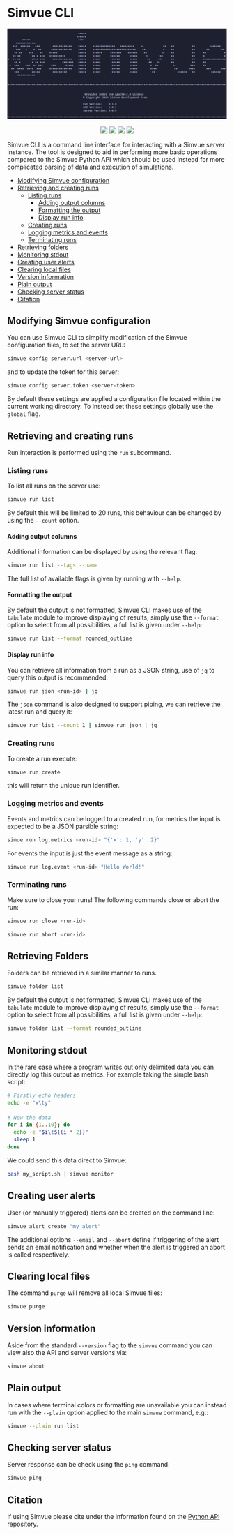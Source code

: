 # Simvue CLI

![cli_image](https://raw.githubusercontent.com/simvue-io/simvue-cli/main/CLI_image.png)

<div align="center">
<a href="https://github.com/simvue-io/client/blob/main/LICENSE" target="_blank"><img src="https://img.shields.io/github/license/simvue-io/client"/></a>
<img src="https://img.shields.io/badge/python-3.10%20%7C%203.11%20%7C%203.12%20%7C%203.13-blue">
<a href="https://pypi.org/project/simvue-cli/" target="_blank"><img src="https://img.shields.io/pypi/v/simvue-cli.svg"/></a>
<a href="https://github.com/astral-sh/ruff"><img src="https://img.shields.io/endpoint?url=https://raw.githubusercontent.com/astral-sh/ruff/main/assets/badge/v2.json"></a>
</div>

Simvue CLI is a command line interface for interacting with a Simvue server instance. The tool is designed to aid in performing more basic operations compared to the Simvue Python API which should be used instead for more complicated parsing of data and execution of simulations.

* [Modifying Simvue configuration](#modifying-simvue-configuration)
* [Retrieving and creating runs](#retrieving-and-creating-runs)
  * [Listing runs](#listing-runs)
    * [Adding output columns](#adding-output-columns)
    * [Formatting the output](#formatting-the-output)
    * [Display run info](#display-run-info)
  * [Creating runs](#creating-runs)
  * [Logging metrics and events](#logging-metrics-and-events)
  * [Terminating runs](#terminating-runs)
* [Retrieving folders](#retrieving-folders)
* [Monitoring stdout](#monitoring-stdout)
* [Creating user alerts](#creating-user-alerts)
* [Clearing local files](#clearing-local-files)
* [Version information](#version-information)
* [Plain output](#plain-output)
* [Checking server status](#checking-server-status)
* [Citation](#citation)

## Modifying Simvue configuration

You can use Simvue CLI to simplify modification of the Simvue configuration files, to set the server URL:

```sh
simvue config server.url <server-url>
```

and to update the token for this server:

```sh
simvue config server.token <server-token>
```

By default these settings are applied a configuration file located within the current working directory. To instead set these settings globally use the `--global` flag.

## Retrieving and creating runs

Run interaction is performed using the `run` subcommand.

### Listing runs

To list all runs on the server use:

```sh
simvue run list
```

By default this will be limited to 20 runs, this behaviour can be changed by using the `--count` option.

#### Adding output columns

Additional information can be displayed by using the relevant flag:

```sh
simvue run list --tags --name
```

The full list of available flags is given by running with `--help`.

#### Formatting the output

By default the output is not formatted, Simvue CLI makes use of the `tabulate` module to improve displaying of results, simply use the `--format` option to select from all possibilities, a full list is given under `--help`:

```sh
simvue run list --format rounded_outline
```

#### Display run info

You can retrieve all information from a run as a JSON string, use of `jq` to query this output is recommended:

```sh
simvue run json <run-id> | jq
```

The `json` command is also designed to support piping, we can retrieve the latest run and query it:

```sh
simvue run list --count 1 | simvue run json | jq
```

### Creating runs

To create a run execute:

```sh
simvue run create
```

this will return the unique run identifier.

### Logging metrics and events

Events and metrics can be logged to a created run, for metrics the input is expected to be a JSON parsible string:

```sh
simue run log.metrics <run-id> "{'x': 1, 'y': 2}"
```

For events the input is just the event message as a string:

```sh
simvue run log.event <run-id> "Hello World!"
```

### Terminating runs

Make sure to close your runs! The following commands close or abort the run:

```sh
simvue run close <run-id>
```

```sh
simvue run abort <run-id>
```

## Retrieving Folders

Folders can be retrieved in a similar manner to runs.

```sh
simvue folder list
```

By default the output is not formatted, Simvue CLI makes use of the `tabulate` module to improve displaying of results, simply use the `--format` option to select from all possibilities, a full list is given under `--help`:

```sh
simvue folder list --format rounded_outline
```

## Monitoring stdout

In the rare case where a program writes out only delimited data you can directly log this output as metrics. For example taking the simple bash script:

```bash
# Firstly echo headers
echo -e "x\ty"

# Now the data
for i in {1..10}; do
  echo -e "$i\t$((i * 2))"
  sleep 1
done
```

We could send this data direct to Simvue:

```sh
bash my_script.sh | simvue monitor
```

## Creating user alerts

User (or manually triggered) alerts can be created on the command line:

```sh
simvue alert create "my_alert"
```

The additional options `--email` and `--abort` define if triggering of the alert sends an email notification and whether when the alert is triggered an abort is called respectively.

## Clearing local files

The command `purge` will remove all local Simvue files:

```sh
simvue purge
```

## Version information

Aside from the standard `--version` flag to the `simvue` command you can view also the API and server versions via:

```sh
simvue about
```

## Plain output

In cases where terminal colors or formatting are unavailable you can instead run with the `--plain` option applied to the main `simvue` command, e.g.:

```sh
simvue --plain run list
```

## Checking server status

Server response can be check using the `ping` command:

```sh
simvue ping
```

## Citation
If using Simvue please cite under the information found on the [Python API](https://github.com/simvue-io/python-api) repository.
